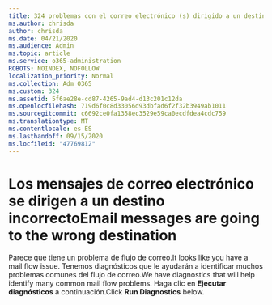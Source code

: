 ```yaml
---
title: 324 problemas con el correo electrónico (s) dirigido a un destino incorrecto
ms.author: chrisda
author: chrisda
ms.date: 04/21/2020
ms.audience: Admin
ms.topic: article
ms.service: o365-administration
ROBOTS: NOINDEX, NOFOLLOW
localization_priority: Normal
ms.collection: Adm_O365
ms.custom: 324
ms.assetid: 5f6ae28e-cd87-4265-9ad4-d13c201c12da
ms.openlocfilehash: 719d6f0c8d33056d93dbfad6f2f32b3949ab1011
ms.sourcegitcommit: c6692ce0fa1358ec3529e59ca0ecdfdea4cdc759
ms.translationtype: MT
ms.contentlocale: es-ES
ms.lasthandoff: 09/15/2020
ms.locfileid: "47769812"
---
```

# <a name="email-messages-are-going-to-the-wrong-destination"></a><span data-ttu-id="e1aad-102">Los mensajes de correo electrónico se dirigen a un destino incorrecto</span><span class="sxs-lookup"><span data-stu-id="e1aad-102">Email messages are going to the wrong destination</span></span>

<span data-ttu-id="e1aad-103">Parece que tiene un problema de flujo de correo.</span><span class="sxs-lookup"><span data-stu-id="e1aad-103">It looks like you have a mail flow issue.</span></span> <span data-ttu-id="e1aad-104">Tenemos diagnósticos que le ayudarán a identificar muchos problemas comunes del flujo de correo.</span><span class="sxs-lookup"><span data-stu-id="e1aad-104">We have diagnostics that will help identify many common mail flow problems.</span></span> <span data-ttu-id="e1aad-105">Haga clic en **Ejecutar diagnósticos** a continuación.</span><span class="sxs-lookup"><span data-stu-id="e1aad-105">Click **Run Diagnostics** below.</span></span>
